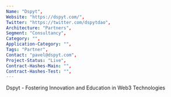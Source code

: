 ```yaml
--- 
Name: "Dspyt", 
Website: "https://dspyt.com/", 
Twitter: "https://twitter.com/dspytdao",
Architecture: "Partners",
Segment: "Consultancy",
Category: "",
Application-Category: "",
Tags: "Partner",
Contact: "pavel@dspyt.com",
Project-Status: "Live",
Contract-Hashes-Main: "",
Contract-Hashes-Test: "",
--- 
```

<!--lang:en--> 
Dspyt - Fostering Innovation and Education in Web3 Technologies
<!--lang:es--] 

<!--lang:de--] 

<!--lang:fr--] 

<!--lang:pl--] 

<!--lang:uk--] 

[!--lang:*--> 